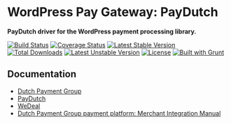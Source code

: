 # WordPress Pay Gateway: PayDutch

**PayDutch driver for the WordPress payment processing library.**

[![Build Status](https://travis-ci.org/wp-pay-gateways/paydutch.svg?branch=develop)](https://travis-ci.org/wp-pay-gateways/paydutch)
[![Coverage Status](https://coveralls.io/repos/wp-pay-gateways/paydutch/badge.png?branch=develop)](https://coveralls.io/r/wp-pay-gateways/paydutch?branch=develop)
[![Latest Stable Version](https://poser.pugx.org/wp-pay-gateways/paydutch/v/stable.svg)](https://packagist.org/packages/wp-pay-gateways/paydutch)
[![Total Downloads](https://poser.pugx.org/wp-pay-gateways/paydutch/downloads.svg)](https://packagist.org/packages/wp-pay-gateways/paydutch)
[![Latest Unstable Version](https://poser.pugx.org/wp-pay-gateways/paydutch/v/unstable.svg)](https://packagist.org/packages/wp-pay-gateways/paydutch)
[![License](https://poser.pugx.org/wp-pay-gateways/paydutch/license.svg)](https://packagist.org/packages/wp-pay-gateways/paydutch)
[![Built with Grunt](https://cdn.gruntjs.com/builtwith.png)](http://gruntjs.com/)

## Documentation

*	[Dutch Payment Group](http://www.dutchpaymentgroup.com/)
*	[PayDutch](http://www.paydutch.nl/)
*	[WeDeal](http://www.wedeal.nl/)
*	[Dutch Payment Group payment platform: Merchant Integration Manual ](http://pronamic.nl/wp-content/uploads/2013/01/DPG-Merchant-Integration-Manual-V201.pdf)
